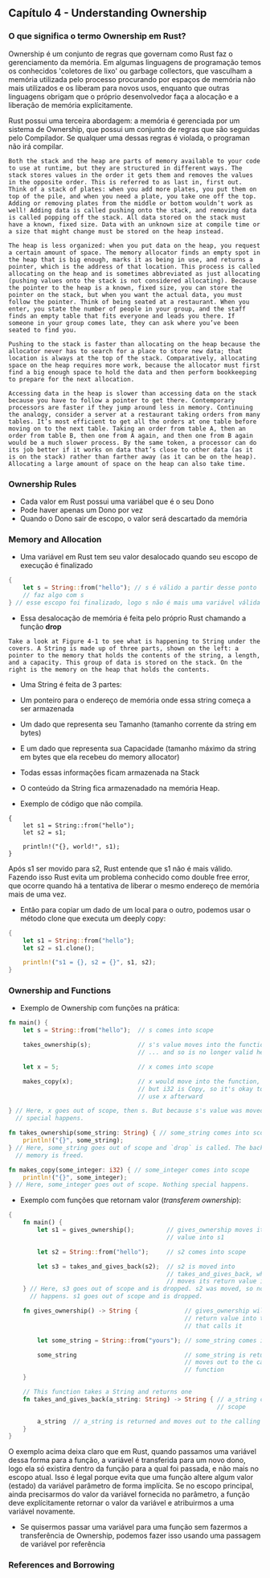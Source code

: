 ## Capítulo 4 - Understanding Ownership

### O que significa o termo Ownership em Rust?

Ownership é um conjunto de regras que governam como Rust faz o gerenciamento da memória. Em algumas linguagens de programação temos os conhecidos 'coletores de lixo' ou garbage collectors, 
que vasculham a memória utilizada pelo processo procurando por espaços de memória não mais utilizados e os liberam para novos usos, enquanto que outras linguagens obrigam que o próprio
desenvolvedor faça a alocação e a liberação de memória explícitamente.

Rust possui uma terceira abordagem: a memória é gerenciada por um sistema de Ownership, que possui um conjunto de regras que são seguidas pelo Compilador. Se qualquer uma dessas regras é violada, o 
programan não irá compilar. 

```
Both the stack and the heap are parts of memory available to your code to use at runtime, but they are structured in different ways. The stack stores values in the order it gets them and removes the values in the opposite order. This is referred to as last in, first out. Think of a stack of plates: when you add more plates, you put them on top of the pile, and when you need a plate, you take one off the top. Adding or removing plates from the middle or bottom wouldn’t work as well! Adding data is called pushing onto the stack, and removing data is called popping off the stack. All data stored on the stack must have a known, fixed size. Data with an unknown size at compile time or a size that might change must be stored on the heap instead.

The heap is less organized: when you put data on the heap, you request a certain amount of space. The memory allocator finds an empty spot in the heap that is big enough, marks it as being in use, and returns a pointer, which is the address of that location. This process is called allocating on the heap and is sometimes abbreviated as just allocating (pushing values onto the stack is not considered allocating). Because the pointer to the heap is a known, fixed size, you can store the pointer on the stack, but when you want the actual data, you must follow the pointer. Think of being seated at a restaurant. When you enter, you state the number of people in your group, and the staff finds an empty table that fits everyone and leads you there. If someone in your group comes late, they can ask where you’ve been seated to find you.

Pushing to the stack is faster than allocating on the heap because the allocator never has to search for a place to store new data; that location is always at the top of the stack. Comparatively, allocating space on the heap requires more work, because the allocator must first find a big enough space to hold the data and then perform bookkeeping to prepare for the next allocation.

Accessing data in the heap is slower than accessing data on the stack because you have to follow a pointer to get there. Contemporary processors are faster if they jump around less in memory. Continuing the analogy, consider a server at a restaurant taking orders from many tables. It’s most efficient to get all the orders at one table before moving on to the next table. Taking an order from table A, then an order from table B, then one from A again, and then one from B again would be a much slower process. By the same token, a processor can do its job better if it works on data that’s close to other data (as it is on the stack) rather than farther away (as it can be on the heap). Allocating a large amount of space on the heap can also take time.
```

### Ownership Rules

- Cada valor em Rust possui uma variábel que é o seu Dono
- Pode haver apenas um Dono por vez
- Quando o Dono sair de escopo, o valor será descartado da memória


### Memory and Allocation

- Uma variável em Rust tem seu valor desalocado quando seu escopo de execução é finalizado

```rust
{
	let s = String::from("hello"); // s é válido a partir desse ponto
	// faz algo com s
} // esse escopo foi finalizado, logo s não é mais uma variável válida	
```

- Essa desalocação de memória é feita pelo próprio Rust chamando a função **drop**

```
Take a look at Figure 4-1 to see what is happening to String under the covers. A String is made up of three parts, shown on the left: a pointer to the memory that holds the contents of the string, a length, and a capacity. This group of data is stored on the stack. On the right is the memory on the heap that holds the contents.
```

- Uma String é feita de 3 partes:
 - Um ponteiro para o endereço de memória onde essa string começa a ser armazenada
 - Um dado que representa seu Tamanho (tamanho corrente da string em bytes)
 - E um dado que representa sua Capacidade (tamanho máximo da string em bytes que ela recebeu do memory allocator)
 - Todas essas informações ficam armazenada na Stack

- O conteúdo da String fica armazenadado na memória Heap.

- Exemplo de código que não compila. 
```
{
	let s1 = String::from("hello");
	let s2 = s1;

	println!("{}, world!", s1);
}
```

Após s1 ser movido para s2, Rust entende que s1 não é mais válido. Fazendo isso Rust evita um problema conhecido como double free error, que ocorre quando há a tentativa de liberar o mesmo endereço de memória mais de uma vez.

- Então para copiar um dado de um local para o outro, podemos usar o método clone que executa um deeply copy:

```rust
{
	let s1 = String::from("hello");
	let s2 = s1.clone();

	println!("s1 = {}, s2 = {}", s1, s2);
}
```

### Ownership and Functions

- Exemplo de Ownership com funções na prática:

```rust
fn main() {
    let s = String::from("hello");  // s comes into scope

    takes_ownership(s);             // s's value moves into the function...
                                    // ... and so is no longer valid here

    let x = 5;                      // x comes into scope

    makes_copy(x);                  // x would move into the function,
                                    // but i32 is Copy, so it's okay to still
                                    // use x afterward

} // Here, x goes out of scope, then s. But because s's value was moved, nothing
  // special happens.

fn takes_ownership(some_string: String) { // some_string comes into scope
    println!("{}", some_string);
} // Here, some_string goes out of scope and `drop` is called. The backing
  // memory is freed.

fn makes_copy(some_integer: i32) { // some_integer comes into scope
    println!("{}", some_integer);
} // Here, some_integer goes out of scope. Nothing special happens.
```

- Exemplo com funções que retornam valor (_transferem ownership_):

```rust
{
	fn main() {
	    let s1 = gives_ownership();         // gives_ownership moves its return
	                                        // value into s1

	    let s2 = String::from("hello");     // s2 comes into scope

	    let s3 = takes_and_gives_back(s2);  // s2 is moved into
	                                        // takes_and_gives_back, which also
	                                        // moves its return value into s3
	} // Here, s3 goes out of scope and is dropped. s2 was moved, so nothing
	  // happens. s1 goes out of scope and is dropped.

	fn gives_ownership() -> String {             // gives_ownership will move its
	                                             // return value into the function
	                                             // that calls it

	    let some_string = String::from("yours"); // some_string comes into scope

	    some_string                              // some_string is returned and
	                                             // moves out to the calling
	                                             // function
	}

	// This function takes a String and returns one
	fn takes_and_gives_back(a_string: String) -> String { // a_string comes into
	                                                      // scope

	    a_string  // a_string is returned and moves out to the calling function
	}
}
```

O exemplo acima deixa claro que em Rust, quando passamos uma variável dessa forma para a função, a variável é transferida para um novo dono, logo ela só existira dentro da função para a qual foi passada, e não mais no escopo atual. Isso é legal porque evita que uma função altere algum valor (estado) da variável parâmetro de forma implícita. Se no escopo principal, ainda precisarmos do valor da variável fornecida no parâmetro, a função deve explícitamente retornar o valor da variável e atribuirmos a uma variável novamente.

- Se quisermos passar uma variável para uma função sem fazermos a transferência de Ownership, podemos fazer isso usando uma passagem de variável por referência


### References and Borrowing